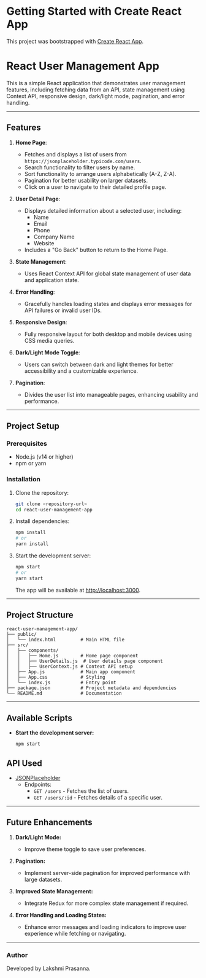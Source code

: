 # Getting Started with Create React App

This project was bootstrapped with [Create React App](https://github.com/facebook/create-react-app).

# React User Management App

This is a simple React application that demonstrates user management features, including fetching data from an API, state management using Context API, responsive design, dark/light mode, pagination, and error handling.

---

## Features

1. **Home Page**:

   - Fetches and displays a list of users from `https://jsonplaceholder.typicode.com/users`.
   - Search functionality to filter users by name.
   - Sort functionality to arrange users alphabetically (A-Z, Z-A).
   - Pagination for better usability on larger datasets.
   - Click on a user to navigate to their detailed profile page.

2. **User Detail Page**:

   - Displays detailed information about a selected user, including:
     - Name
     - Email
     - Phone
     - Company Name
     - Website
   - Includes a "Go Back" button to return to the Home Page.

3. **State Management**:

   - Uses React Context API for global state management of user data and application state.

4. **Error Handling**:

   - Gracefully handles loading states and displays error messages for API failures or invalid user IDs.

5. **Responsive Design**:

   - Fully responsive layout for both desktop and mobile devices using CSS media queries.

6. **Dark/Light Mode Toggle**:

   - Users can switch between dark and light themes for better accessibility and a customizable experience.

7. **Pagination**:
   - Divides the user list into manageable pages, enhancing usability and performance.

---

## Project Setup

### Prerequisites

- Node.js (v14 or higher)
- npm or yarn

### Installation

1. Clone the repository:

   ```bash
   git clone <repository-url>
   cd react-user-management-app
   ```

2. Install dependencies:

   ```bash
   npm install
   # or
   yarn install
   ```

3. Start the development server:

   ```bash
   npm start
   # or
   yarn start
   ```

   The app will be available at [http://localhost:3000](http://localhost:3000).

---

## Project Structure

```plaintext
react-user-management-app/
├── public/
│   └── index.html         # Main HTML file
├── src/
│   ├── components/
│   │   ├── Home.js        # Home page component
│   │   ├── UserDetails.js  # User details page component
│   │   ├── UserContext.js # Context API setup
│   ├── App.js             # Main app component
│   ├── App.css            # Styling
│   └── index.js           # Entry point
├── package.json           # Project metadata and dependencies
└── README.md              # Documentation
```

---

## Available Scripts

- **Start the development server:**
  ```bash
  npm start
  ```

## API Used

- [JSONPlaceholder](https://jsonplaceholder.typicode.com/)
  - Endpoints:
    - `GET /users` - Fetches the list of users.
    - `GET /users/:id` - Fetches details of a specific user.

---

## Future Enhancements

1. **Dark/Light Mode:**

   - Improve theme toggle to save user preferences.

2. **Pagination:**

   - Implement server-side pagination for improved performance with large datasets.

3. **Improved State Management:**

   - Integrate Redux for more complex state management if required.

4. **Error Handling and Loading States:**
   - Enhance error messages and loading indicators to improve user experience while fetching or navigating.

---

### Author

Developed by Lakshmi Prasanna.

